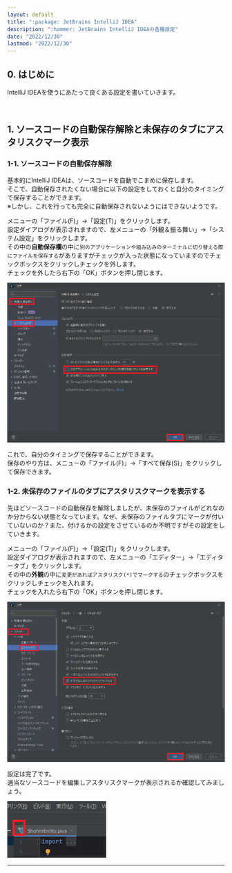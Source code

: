 ```yaml
---
layout: default
title: ":package: JetBrains IntelliJ IDEA"
description: ":hammer: JetBrains IntelliJ IDEAの各種設定"
date: "2022/12/30"
lastmod: "2022/12/30"
---
```


## 0. はじめに  
IntelliJ IDEAを使うにあたって良くある設定を書いていきます。  

<br />

## 1. ソースコードの自動保存解除と未保存のタブにアスタリスクマーク表示    
### 1-1. ソースコードの自動保存解除  
基本的にIntelliJ IDEAは、ソースコードを自動でこまめに保存します。  
そこで、自動保存されたくない場合に以下の設定をしておくと自分のタイミングで保存することができます。  
※しかし、これを行っても完全に自動保存されないようにはできないようです。  

メニューの「ファイル(F)」→「設定(T)」をクリックします。  
設定ダイアログが表示されますので、左メニューの「外観＆振る舞い」→「システム設定」をクリックします。  
その中の**自動保存欄**の中に`別のアプリケーションや組み込みのターミナルに切り替える際にファイルを保存する`がありますがチェックが入った状態になっていますのでチェックボックスをクリックしチェックを外します。  
チェックを外したら右下の「OK」ボタンを押し閉じます。  

![1-1](Setting/NotAutoSave1.png)  

これで、自分のタイミングで保存することができます。  
保存のやり方は、メニューの「ファイル(F)」→「すべて保存(S)」をクリックして保存できます。  

### 1-2. 未保存のファイルのタブにアスタリスクマークを表示する  
先ほどソースコードの自動保存を解除しましたが、未保存のファイルがどれなのか分からない状態となっています。なぜ、未保存のファイルタブにマークが付いていないのか？また、付けるかの設定をさせているのか不明ですがその設定をしていきます。  

メニューの「ファイル(F)」→「設定(T)」をクリックします。  
設定ダイアログが表示されますので、左メニューの「エディター」→「エディタータブ」をクリックします。  
その中の**外観**の中に`変更があればアスタリスク(*)でマークする`のチェックボックスをクリックしチェックを入れます。  
チェックを入れたら右下の「OK」ボタンを押し閉じます。  

![1-2](Setting/NotAutoSave2.png)  


設定は完了です。  
適当なソースコードを編集しアスタリスクマークが表示されるか確認してみましょう。  

![1-2-2](Setting/NotAutoSave3.png)  

___